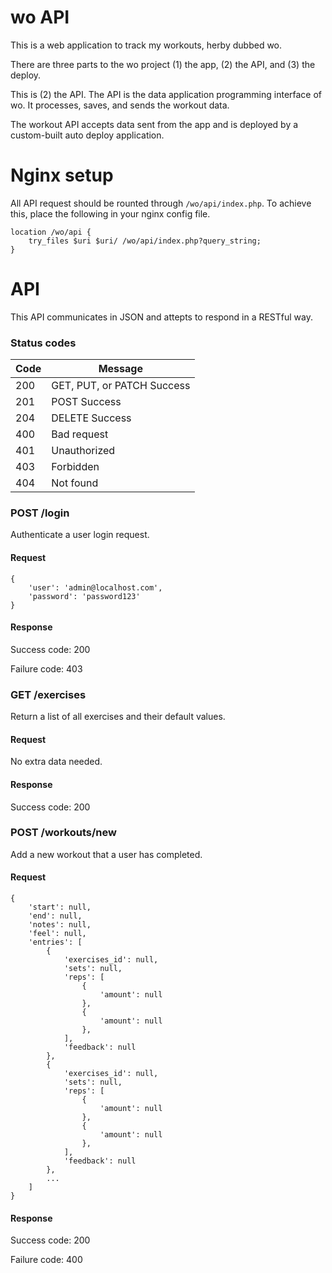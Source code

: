 # wo API

This is a web application to track my workouts, herby dubbed wo.

There are three parts to the wo project (1) the app, (2) the API, and (3) the deploy.

This is (2) the API. The API is the data application programming interface of wo. It processes, saves, and sends the workout data.

The workout API accepts data sent from the app and is deployed by a custom-built auto deploy application.

# Nginx setup

All API request should be rounted through `/wo/api/index.php`. To achieve this, place the following in your nginx config file.

```
location /wo/api {
    try_files $uri $uri/ /wo/api/index.php?query_string;
}
```

# API

This API communicates in JSON and attepts to respond in a RESTful way.

### Status codes

Code | Message
---- | -------
200  | GET, PUT, or PATCH Success
201  | POST Success
204  | DELETE Success
400  | Bad request
401  | Unauthorized
403  | Forbidden
404  | Not found

### POST /login

Authenticate a user login request.

#### Request

```
{
    'user': 'admin@localhost.com',
    'password': 'password123'
}
```

#### Response

Success code: 200

Failure code: 403


### GET /exercises

Return a list of all exercises and their default values.

#### Request

No extra data needed.

#### Response

Success code: 200

### POST /workouts/new

Add a new workout that a user has completed.

#### Request

```
{
    'start': null,
    'end': null,
    'notes': null,
    'feel': null,
    'entries': [
        {
            'exercises_id': null,
            'sets': null,
            'reps': [
                {
                    'amount': null
                },
                {
                    'amount': null
                },
            ],
            'feedback': null
        },
        {
            'exercises_id': null,
            'sets': null,
            'reps': [
                {
                    'amount': null
                },
                {
                    'amount': null
                },
            ],
            'feedback': null
        },
        ...
    ]
}
```

#### Response

Success code: 200

Failure code: 400

